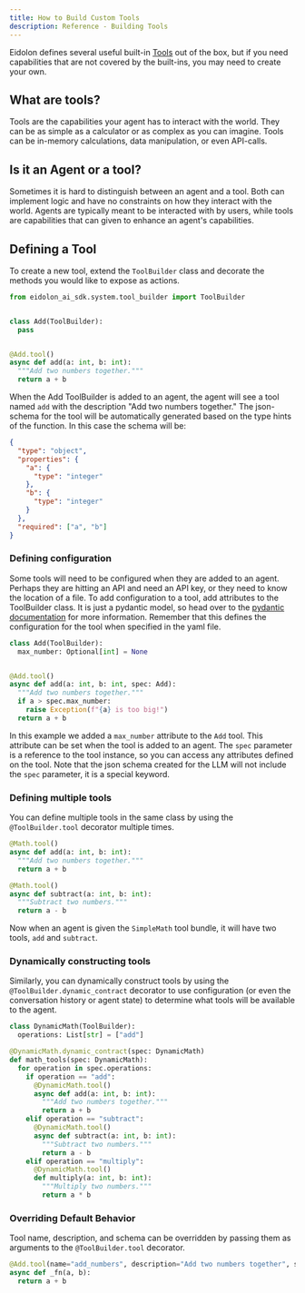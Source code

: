 ```yaml
---
title: How to Build Custom Tools
description: Reference - Building Tools
---
```

Eidolon defines several useful built-in [Tools](/docs/components/logicunit/overview) out of the box, but if you need 
capabilities that are not covered by the built-ins, you may need to create your own.

## What are tools?
Tools are the capabilities your agent has to interact with the world. They can be as simple as a calculator or as 
complex as you can imagine. Tools can be in-memory calculations, data manipulation, or even API-calls.

## Is it an Agent or a tool?
Sometimes it is hard to distinguish between an agent and a tool. Both can implement logic and have no constraints on how
they interact with the world. Agents are typically meant to be interacted with by users, while tools are capabilities 
that can given to enhance an agent's capabilities.

## Defining a Tool

To create a new tool, extend the `ToolBuilder` class and decorate the methods you would like to expose as actions.

```python
from eidolon_ai_sdk.system.tool_builder import ToolBuilder


class Add(ToolBuilder):
  pass


@Add.tool()
async def add(a: int, b: int):
  """Add two numbers together."""
  return a + b
```


When the Add ToolBuilder is added to an agent, the agent will see a tool named `add` with the description "Add two numbers together."
The json-schema for the tool will be automatically generated based on the type hints of the function. In this case the schema will be:

```json
{
  "type": "object",
  "properties": {
    "a": {
      "type": "integer"
    },
    "b": {
      "type": "integer"
    }
  },
  "required": ["a", "b"]
}
```

### Defining configuration

Some tools will need to be configured when they are added to an agent. Perhaps they are hitting an API and need an API 
key, or they need to know the location of a file. To add configuration to a tool, add attributes to the ToolBuilder 
class. It is just a pydantic model, so head over to the [pydantic documentation](https://docs.pydantic.dev/latest/) for 
more information. Remember that this defines the configuration for the tool when specified in the yaml file. 

```python
class Add(ToolBuilder):
  max_number: Optional[int] = None


@Add.tool()
async def add(a: int, b: int, spec: Add):
  """Add two numbers together."""
  if a > spec.max_number:
    raise Exception(f"{a} is too big!")
  return a + b
```


In this example we added a `max_number` attribute to the `Add` tool. This attribute can be set when the tool is added to 
an agent. The `spec` parameter is a reference to the tool instance, so you can access any attributes defined on the tool.
Note that the json schema created for the LLM will not include the `spec` parameter, it is a special keyword.

### Defining multiple tools

You can define multiple tools in the same class by using the `@ToolBuilder.tool` decorator multiple times.

```python
@Math.tool()
async def add(a: int, b: int):
  """Add two numbers together."""
  return a + b

@Math.tool()
async def subtract(a: int, b: int):
  """Subtract two numbers."""
  return a - b
```

Now when an agent is given the `SimpleMath` tool bundle, it will have two tools, `add` and `subtract`.

### Dynamically constructing tools

Similarly, you can dynamically construct tools by using the `@ToolBuilder.dynamic_contract` decorator to use 
configuration (or even the conversation history or agent state) to determine what tools will be available to the agent.

```python
class DynamicMath(ToolBuilder):
  operations: List[str] = ["add"]

@DynamicMath.dynamic_contract(spec: DynamicMath)
def math_tools(spec: DynamicMath):
  for operation in spec.operations:
    if operation == "add":
      @DynamicMath.tool()
      async def add(a: int, b: int):
        """Add two numbers together."""
        return a + b
    elif operation == "subtract":
      @DynamicMath.tool()
      async def subtract(a: int, b: int):
        """Subtract two numbers."""
        return a - b
    elif operation == "multiply":
      @DynamicMath.tool()
      def multiply(a: int, b: int):
        """Multiply two numbers."""
        return a * b
```

### Overriding Default Behavior
Tool name, description, and schema can be overridden by passing them as arguments to the `@ToolBuilder.tool` decorator.

```python
@Add.tool(name="add_numbers", description="Add two numbers together", schema={"type": "object", "properties": {"a": {"type": "integer"}, "b": {"type": "integer"}}, "required": ["a", "b"]})
async def _fn(a, b):
  return a + b
```
